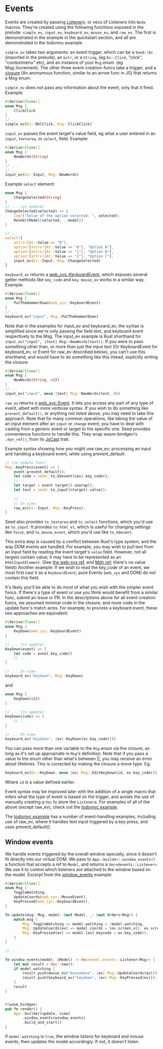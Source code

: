 # Events
Events are created by passing [Listener](https://docs.rs/seed/0.1.6/seed/dom_types/struct.Listener.html)s,
or vecs of Listeners into `Node` macros. They're created using the following functions exposed in the prelude: `simple_ev`,
`input_ev`, `keyboard_ev`, `mouse_ev`, and `raw_ev`. The first is demonstrated in the example in the quickstart section,
and all are demonstrated in the todomvc example.

`simple_ev` takes two arguments: an event trigger, which can be a `Seed::Ev` (imported in the prelude), an `&str`, or a 
 `String`, (eg `Ev::Click`, "click", "contextmenu" etc), and an instance
of your `Msg` enum. (eg Msg::Increment). The other three event-creation-funcs
take a trigger, and a [closure](https://doc.rust-lang.org/book/ch13-01-closures.html) (An anonymous function,
similar to an arrow func in JS) that returns a Msg enum.

`simple_ev` does not pass any information about the event, only that it fired.
Example: 
```rust
#[derive(Clone)]
enum Msg {
    ClickClick
}
// ...
simple_ev(Ev::DblClick, Msg::ClickClick)`
```

`input_ev` passes the event target's value field, eg what a user entered in an `input`, `textarea`, or
`select`,  field.
Example: 
```rust
#[derive(Clone)]
enum Msg {
    NewWords(String)
}
// ...
// ...
input_ev(Ev::Input, Msg::NewWords)
```

Example `select` element:
```rust
enum Msg {
    ChangeSelected(String)
}
// ... (in update)
ChangeSelected(selected) => {
    log!("Value of the option selected: ", selected);
    Render(Model{selected, ..model})
}

// ...
select![
    attrs!{At::Value => "0"},
    option![attrs!{At::Value => "0"}, "Option A"],
    option![attrs!{At::Value => "1"}, "Option B"],
    option![attrs!{At::Value => "2"}, "Option C"],
    input_ev(Ev::Input, Msg::ChangeSelected)
]
```

`keyboard_ev` returns a [web_sys::KeyboardEvent](https://rustwasm.github.io/wasm-bindgen/api/web_sys/struct.KeyboardEvent.html),
which exposes several getter methods like `key_code` and `key`. `mouse_ev` works in a similar
way.
Example:
```rust
#[derive(Clone)]
enum Msg {
    PutTheHammerDown(web_sys::KeyboardEvent)
}
// ...
keyboard_ev("input", Msg::PutTheHammerDown)
```

Note that in the examples for input_ev and keyboard_ev, the syntax is simplified since
we're only passing the field text, and keyboard event respectively to the Msg. The input_ev
example is Rust shorthand for ```input_ev("input", |text| Msg::NewWords(text))```. If you were
to pass something other than, or more than just the input text (Or KeyboardEvent for keyboard_ev, 
or Event for raw_ev described below),
you can't use this shorthand, and would have to do something like this intead,
explicitly writing the closure:
```rust
#[derive(Clone)]
enum Msg {
    NewWords(String, u32)
}
// ...
input_ev("input", move |text| Msg::NewWords(text, 0))
```

`raw_ev` returns a [web_sys::Event](https://rustwasm.github.io/wasm-bindgen/api/web_sys/struct.Event.html). 
It lets you access any part of any type of
event, albeit with more verbose syntax.
If you wish to do something like `prevent_default()`, or anything not listed above, 
you may need to take this approach. Note that for many common operations, like taking
the value of an input element after an `input` or `change` event, you have to deal with
casting from a generic event or target to the specific one. Seed provides convenience
functions to handle this. They wrap wasm-bindgen's `.dyn_ref()`, from its
[JsCast](https://rustwasm.github.io/wasm-bindgen/api/wasm_bindgen/trait.JsCast.html) trait.

Example syntax showing how you might use raw_ev; processing an input and handling a keyboard
event, while using prevent_default:
```rust
// (in update func)
Msg::KeyPress(event) => {
    event.prevent_default();
    let code = seed::to_kbevent(&ev).key_code();
    // ..
    let target = event.target().unwrap();
    let text = seed::to_input(&target).value();
    
    // ...
    // In view
    raw_ev(Ev::Input, Msg::KeyPress),
}
```
Seed also provides `to_textarea` and `to_select` functions, which you'd use as
`to_input`. It provides `to_html_el`, which is useful for changing settings like `focus`,
and `to_mouse_event`, which you'd use like `to_kbevent`.

This extra step is caused by a conflict between Rust's type system, and the way DOM events
are handled. For example, you may wish to pull text from an input field by reading the event target's
`value` field. However, not all targets contain value; it may have to be represented as
an `HtmlInputElement`. (See [the web-sys ref](https://rustwasm.github.io/wasm-bindgen/api/web_sys/struct.EventTarget.html), 
and [Mdn ref](https://developer.mozilla.org/en-US/docs/Web/API/EventTarget); there's no value field)) Another example:
If we wish to read the key_code of an event, we must first cast it as a `KeyboardEvent`; pure Events
(`web_sys` and DOM) do not contain this field.

It's likely you'll be able to do most of what you wish with the simpler event funcs.
If there's a type of event or use you think would benefit from a similar func, submit
an issue or PR. In the descriptions above for all event-creation funcs, we assumed minimal code in the closure,
and more code in the update func's match arms. For example, to process a keyboard event,
these two approaches are equivalent:

```rust
#[derive(Clone)]
enum Msg {
    KeyDown(web_sys::KeyboardEvent)
}

// ... (in update)
KeyDown(event) => {
    let code = event.key_code()
    // ...
}

// ... In view
keyboard_ev("keydown", Msg::KeyDown)
```
and
```rust
enum Msg {
    KeyDown(u32)
}

// ... (in update)
KeyDown(code) => {
    // ...
}

// ... In view
keyboard_ev("keydown", |ev| KeyDown(ev.key_code()))
```

You can pass more than one variable to the `Msg` enum via the closure, as long
as it's set up appropriate in `Msg`'s definition. Note that if you pass a value to the enum
other than what's between ||, you may receive an error about lifetimes. This is corrected by
making the closure a move type. Eg:
```rust
keyboard_ev(Ev::KeyDown, move |ev| Msg::EditKeyDown(id, ev.key_code()))
```
Where `id` is a value defined earlier.

Event syntax may be improved later with the addition of a single macro that infers what the type of event 
is based on the trigger, and avoids the use of manually creating a `Vec` to store the
`Listener`s. For examples of all of the above (except raw_ev), check out the [todomvc example](https://github.com/seed-rs/seed/tree/master/examples/todomvc).

The [todomvc example](https://github.com/seed-rs/seed/tree/master/examples/todomvc) has a number of event-handling examples, including use of raw_ev, 
where it handles text input triggered by a key press, and uses prevent_default().

## Window events
We handle events triggered by the overall window specially, since it doesn't fit directly
into our virtual DOM. We pass to `App::builder::window_events()` a function that accepts a
 ref to `Model`, and returns a `Vec<devents::Listener>`. We use it to control
which listeners are attached to the window based on the model. Excerpt from the
[window_events](https://github.com/seed-rs/seed/blob/master/examples/window_events/src/lib.rs)
example:
```rust
#[derive(Clone)]
enum Msg {
    ToggleWatching,
    UpdateCoords(web_sys::MouseEvent),
    KeyPressed(web_sys::KeyboardEvent),
}

fn update(msg: Msg, model: &mut Model, _: &mut Orders<Msg>) {
    match msg {
        Msg::ToggleWatching => model.watching = !model.watching,
        Msg::UpdateCoords(ev) => model.coords = (ev.screen_x(), ev.screen_y()),
        Msg::KeyPressed(ev) => model.last_keycode = ev.key_code(),
    }
}

// ...

fn window_events(model: &Model) -> Vec<seed::events::Listener<Msg>> {
    let mut result = Vec::new();
    if model.watching {
        result.push(mouse_ev("mousemove", |ev| Msg::UpdateCoords(ev)));
        result.push(keyboard_ev("keydown", |ev| Msg::KeyPressed(ev)));
    }
    result
}


#[wasm_bindgen]
pub fn render() {
    App::builder(update, view)
        .window_events(window_events)
        .build_and_start()
}
```
If `model.watching` is `true`, the window listens for keyboard and mouse events, then 
updates the model accordingly. If not, it doesn't listen.
